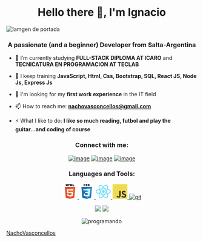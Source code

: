 <h1 align="center">Hello there 👋, I'm Ignacio</h1>

![Iamgen de portada](https://d2a5isokysfowx.cloudfront.net/wp-content/uploads/2022/02/%C2%BFQue-es-un-framework-en-programacion-scaled.jpg)


<h3 align="center">A passionate (and a beginner) Developer from Salta-Argentina</h3>

- 🔭 I’m currently studying **FULL-STACK DIPLOMA AT ICARO** and **TECNICATURA EN PROGRAMACION AT TECLAB**

- 🌱 I keep training **JavaScript, Html, Css, Bootstrap, SQL, React JS, Node Js, Express Js**

- 👯 I'm looking for my **first work experience** in the IT field

- 📫 How to reach me: **nachovasconcellos@gmail.com**

- ⚡ What I like to do: **I like so much reading, futbol and play the guitar...and coding of course**

<h3 align="center">Connect with me:</h3>
<div align="center">

[![image](https://img.shields.io/badge/LinkedIn-0077B5?style=for-the-badge&logo=linkedin&logoColor=white)](https://www.linkedin.com/in/nachovasconcellos/)
[![image](https://img.shields.io/badge/Instagram-E4405F?style=for-the-badge&logo=instagram&logoColor=white)](https://www.instagram.com/nachovasconcellos/)
[![image](https://img.shields.io/badge/Gmail-D14836?style=for-the-badge&logo=gmail&logoColor=white)](mailto:produtor.nachovasconcellos@gmail.com)
  
</div>

<h3 align="center">Languages and Tools:</h3>

<p align="center"> 
  <a href="https://www.w3.org/html/" target="_blank"> 
    <img src="https://raw.githubusercontent.com/devicons/devicon/master/icons/html5/html5-original-wordmark.svg" alt="html5" width="40" height="40"/> 
  </a>
  <a href="https://www.w3schools.com/css/" target="_blank"> 
    <img src="https://raw.githubusercontent.com/devicons/devicon/master/icons/css3/css3-original-wordmark.svg" alt="css3" width="40" height="40"/> 
  </a> 
  <a href="https://www.python.org" target="_blank"> 
    <img src="https://raw.githubusercontent.com/devicons/devicon/master/icons/react/react-original.svg" alt="react" width="40" height="40"/> 
  </a>  
  <a href="https://developer.mozilla.org/en-US/docs/Web/JavaScript" target="_blank"> 
    <img src="https://raw.githubusercontent.com/devicons/devicon/master/icons/javascript/javascript-original.svg" alt="javascript" width="40" height="40"/> 
  </a>  
  <a href="https://git-scm.com/" target="_blank"> 
    <img src="https://www.vectorlogo.zone/logos/git-scm/git-scm-icon.svg" alt="git" width="40" height="40"/> 
  </a>
</p>

<p align= "center">
  <img height= "150" src="https://github-readme-stats.vercel.app/api?username=NachoVasconcellos&theme=react&show_icons=true&include_all_commits=true" />
  <img height= "150" src="https://github-readme-stats.vercel.app/api/top-langs/?username=NachoVasconcellos&theme=react&layout=compact" />
</p>

<div align="center">


![programando](https://media3.giphy.com/media/qgQUggAC3Pfv687qPC/giphy.gif?cid=ecf05e477zl8udyoce9rf8zeo5lf04ojues1lsgzo4m7pjk2&ep=v1_gifs_search&rid=giphy.gif&ct=g)
  
</div>

[NachoVasconcellos](https://github.com/NachoVasconcellos)
